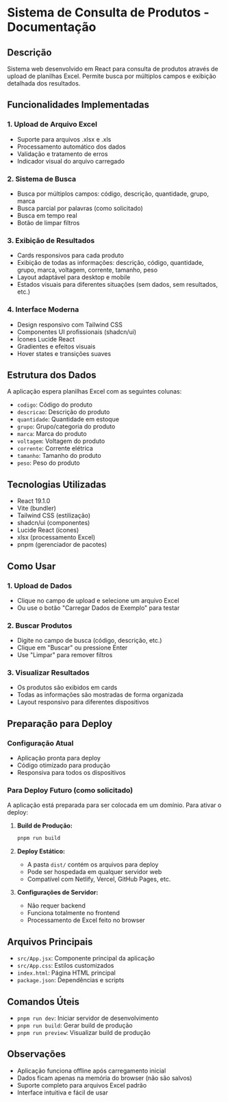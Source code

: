 # Sistema de Consulta de Produtos - Documentação

## Descrição
Sistema web desenvolvido em React para consulta de produtos através de upload de planilhas Excel. Permite busca por múltiplos campos e exibição detalhada dos resultados.

## Funcionalidades Implementadas

### 1. Upload de Arquivo Excel
- Suporte para arquivos .xlsx e .xls
- Processamento automático dos dados
- Validação e tratamento de erros
- Indicador visual do arquivo carregado

### 2. Sistema de Busca
- Busca por múltiplos campos: código, descrição, quantidade, grupo, marca
- Busca parcial por palavras (como solicitado)
- Busca em tempo real
- Botão de limpar filtros

### 3. Exibição de Resultados
- Cards responsivos para cada produto
- Exibição de todas as informações: descrição, código, quantidade, grupo, marca, voltagem, corrente, tamanho, peso
- Layout adaptável para desktop e mobile
- Estados visuais para diferentes situações (sem dados, sem resultados, etc.)

### 4. Interface Moderna
- Design responsivo com Tailwind CSS
- Componentes UI profissionais (shadcn/ui)
- Ícones Lucide React
- Gradientes e efeitos visuais
- Hover states e transições suaves

## Estrutura dos Dados
A aplicação espera planilhas Excel com as seguintes colunas:
- `codigo`: Código do produto
- `descricao`: Descrição do produto
- `quantidade`: Quantidade em estoque
- `grupo`: Grupo/categoria do produto
- `marca`: Marca do produto
- `voltagem`: Voltagem do produto
- `corrente`: Corrente elétrica
- `tamanho`: Tamanho do produto
- `peso`: Peso do produto

## Tecnologias Utilizadas
- React 19.1.0
- Vite (bundler)
- Tailwind CSS (estilização)
- shadcn/ui (componentes)
- Lucide React (ícones)
- xlsx (processamento Excel)
- pnpm (gerenciador de pacotes)

## Como Usar

### 1. Upload de Dados
- Clique no campo de upload e selecione um arquivo Excel
- Ou use o botão "Carregar Dados de Exemplo" para testar

### 2. Buscar Produtos
- Digite no campo de busca (código, descrição, etc.)
- Clique em "Buscar" ou pressione Enter
- Use "Limpar" para remover filtros

### 3. Visualizar Resultados
- Os produtos são exibidos em cards
- Todas as informações são mostradas de forma organizada
- Layout responsivo para diferentes dispositivos

## Preparação para Deploy

### Configuração Atual
- Aplicação pronta para deploy
- Código otimizado para produção
- Responsiva para todos os dispositivos

### Para Deploy Futuro (como solicitado)
A aplicação está preparada para ser colocada em um domínio. Para ativar o deploy:

1. **Build de Produção:**
   ```bash
   pnpm run build
   ```

2. **Deploy Estático:**
   - A pasta `dist/` contém os arquivos para deploy
   - Pode ser hospedada em qualquer servidor web
   - Compatível com Netlify, Vercel, GitHub Pages, etc.

3. **Configurações de Servidor:**
   - Não requer backend
   - Funciona totalmente no frontend
   - Processamento de Excel feito no browser

## Arquivos Principais
- `src/App.jsx`: Componente principal da aplicação
- `src/App.css`: Estilos customizados
- `index.html`: Página HTML principal
- `package.json`: Dependências e scripts

## Comandos Úteis
- `pnpm run dev`: Iniciar servidor de desenvolvimento
- `pnpm run build`: Gerar build de produção
- `pnpm run preview`: Visualizar build de produção

## Observações
- Aplicação funciona offline após carregamento inicial
- Dados ficam apenas na memória do browser (não são salvos)
- Suporte completo para arquivos Excel padrão
- Interface intuitiva e fácil de usar

